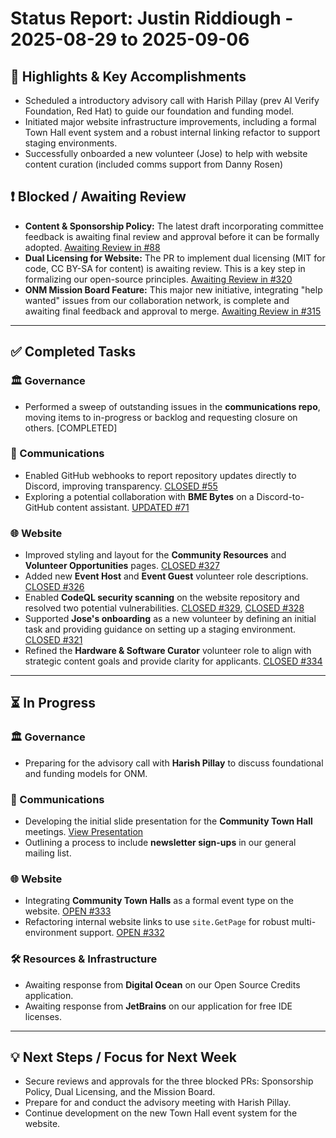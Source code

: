 # Status Report: Justin Riddiough - 2025-08-29 to 2025-09-06 

## 🎯 Highlights & Key Accomplishments
- Scheduled a introductory advisory call with Harish Pillay (prev AI Verify Foundation, Red Hat) to guide our foundation and funding model.
- Initiated major website infrastructure improvements, including a formal Town Hall event system and a robust internal linking refactor to support staging environments.
- Successfully onboarded a new volunteer (Jose) to help with website content curation (included comms support from Danny Rosen)

## ❗ Blocked / Awaiting Review
*   **Content & Sponsorship Policy:** The latest draft incorporating committee feedback is awaiting final review and approval before it can be formally adopted. [Awaiting Review in #88](https://github.com/open-neuromorphic/communications/pull/88)
*   **Dual Licensing for Website:** The PR to implement dual licensing (MIT for code, CC BY-SA for content) is awaiting review. This is a key step in formalizing our open-source principles. [Awaiting Review in #320](https://github.com/open-neuromorphic/open-neuromorphic.github.io/pull/320)
*   **ONM Mission Board Feature:** This major new initiative, integrating "help wanted" issues from our collaboration network, is complete and awaiting final feedback and approval to merge. [Awaiting Review in #315](https://github.com/open-neuromorphic/open-neuromorphic.github.io/pull/315)

---

## ✅ Completed Tasks

### 🏛️ Governance
- Performed a sweep of outstanding issues in the **communications repo**, moving items to in-progress or backlog and requesting closure on others. [COMPLETED]

### 📣 Communications
- Enabled GitHub webhooks to report repository updates directly to Discord, improving transparency. [CLOSED #55](https://github.com/open-neuromorphic/communications/issues/55)
- Exploring a potential collaboration with **BME Bytes** on a Discord-to-GitHub content assistant. [UPDATED #71](https://github.com/open-neuromorphic/communications/issues/71)

### 🌐 Website
- Improved styling and layout for the **Community Resources** and **Volunteer Opportunities** pages. [CLOSED #327](https://github.com/open-neuromorphic/open-neuromorphic.github.io/pull/327)
- Added new **Event Host** and **Event Guest** volunteer role descriptions. [CLOSED #326](https://github.com/open-neuromorphic/open-neuromorphic.github.io/pull/326)
- Enabled **CodeQL security scanning** on the website repository and resolved two potential vulnerabilities. [CLOSED #329](https://github.com/open-neuromorphic/open-neuromorphic.github.io/pull/329), [CLOSED #328](https://github.com/open-neuromorphic/open-neuromorphic.github.io/pull/328)
- Supported **Jose's onboarding** as a new volunteer by defining an initial task and providing guidance on setting up a staging environment. [CLOSED #321](https://github.com/open-neuromorphic/open-neuromorphic.github.io/issues/321)
- Refined the **Hardware & Software Curator** volunteer role to align with strategic content goals and provide clarity for applicants. [CLOSED #334](https://github.com/open-neuromorphic/open-neuromorphic.github.io/pull/334)

---

## ⏳ In Progress

### 🏛️ Governance
- Preparing for the advisory call with **Harish Pillay** to discuss foundational and funding models for ONM.

### 📣 Communications
- Developing the initial slide presentation for the **Community Town Hall** meetings. [View Presentation](https://visioninit.dev/th/)
- Outlining a process to include **newsletter sign-ups** in our general mailing list.

### 🌐 Website
- Integrating **Community Town Halls** as a formal event type on the website. [OPEN #333](https://github.com/open-neuromorphic/open-neuromorphic.github.io/issues/333)
- Refactoring internal website links to use `site.GetPage` for robust multi-environment support. [OPEN #332](https://github.com/open-neuromorphic/open-neuromorphic.github.io/issues/332)

### 🛠️ Resources & Infrastructure
- Awaiting response from **Digital Ocean** on our Open Source Credits application.
- Awaiting response from **JetBrains** on our application for free IDE licenses.

---

## 💡 Next Steps / Focus for Next Week
- Secure reviews and approvals for the three blocked PRs: Sponsorship Policy, Dual Licensing, and the Mission Board.
- Prepare for and conduct the advisory meeting with Harish Pillay.
- Continue development on the new Town Hall event system for the website.